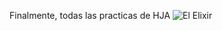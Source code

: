 Finalmente, todas las practicas de HJA 
![El Elixir]([URL_de_la_imagen](https://a2.soysuper.com/b420f9816bbfd0808130e1c6c5d40e71.500.0.0.0.wmark.6d0b2dd3.jpg))
